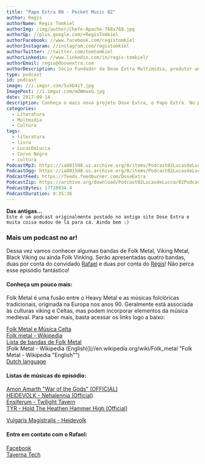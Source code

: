 ```yaml
---
title: "Papo Extra 08 - Pocket Music 02"
author: Regis
authorName: Regis Tomkiel
authorImg: /img/author/Chefe-Apache-768x768.jpg
authorGp: //plus.google.com/+RegisTomkiel
authorFacebook: //www.facebook.com/registomkiel
authorInstagram: //instagram.com/registomkiel
authorTwitter: //twitter.com/tomtomkiel
authorLinkedin: //www.linkedin.com/in/regis-tomkiel/
authorEmail: regis@doseextra.com
authorDescription: Sócio Fundador da Dose Extra Multimídia, produtor audiovisual, desenvolvedor web, podcaster, escritor e quando sobra tempo, coleciona videogames e filmes independentes.
type: podcast
id: podcast
image: //i.imgur.com/5uXb4iY.jpg
ImagePost: //i.imgur.com/mOWmuxG.jpg
date: 2017-09-14
description: Conheça o mais novo projeto Dose Extra, o Papo Extra. No primeiro episódio, falaremos sobre umas das maiores bandas da história. Venha conhecer!
categories:
  - Literatura
  - Multmidia
  - Cultura
tags:
  - literatura
  - livro
  - LucasDeLucca
  - Corvo Negro
  - cultura
PodcastMp3: https://ia801508.us.archive.org/0/items/Podcast02LucasdeLucca/Podcast02LucasdeLucca.mp3
PodcastOgg: https://ia801508.us.archive.org/0/items/Podcast02LucasdeLucca/Podcast02LucasdeLucca.ogg
PodcastFeed: https://feeds.feedburner.com/DoseExtra
PodcastZip: https://archive.org/download/Podcast02LucasdeLucca/02Podcast02lucasdelucca.mp3.zip
PodcastBytes: 17720934.4
PodcastDuration: 0:35:36
---
```

**Das antigas...**   
``Este é um podcast originalmente postado no antigo site Dose Extra e muita coisa mudou de lá para cá. Ainda bem :) ``


### Mais um podcast no ar!
Dessa vez vamos conhecer algumas bandas de Folk Metal, Viking Metal, Black Viking ou ainda Folk Vinking.
Serão apresentadas quatro bandas, duas por conta do convidado [Rafael]() e duas por conta do [Régis]()!
Não perca esse episódio fantástico!

#### Conheça um pouco mais:

Folk Metal é uma fusão entre o Heavy Metal e as músicas folclóricas tradicionais, originada na Europa nos anos 90. Geralmente está associada às culturas viking e Celtas, mas podem incorporar elementos da música medieval.
Para saber mais, basta acessar os links logo a baixo:

[Folk Metal e Música Celta](//whiplash.net/materias/biografias/000235-skyclad.html "Folk Metal e Música Celta")   
[Folk metal - Wikipedia](//pt.wikipedia.org/wiki/Folk_metal "Folk metal - Wikipedia")   
[Lista de bandas de Folk Metal](//pt.wikipedia.org/wiki/Lista_de_bandas_de_folk_metal "Lista de bandas de Folk Metal")   
[Folk Metal - Wikipedia (English)](//en.wikipedia.org/wiki/Folk_metal "Folk Metal - Wikipedia "English"")   
[Dutch language](//en.wikipedia.org/wiki/Dutch_language "Dutch language")   

#### Listas de músicas do episódio:
<a href="https://www.youtube.com/watch?v=FVAQQujgSxQ" target="_blank">Amon Amarth "War of the Gods" (OFFICIAL)</a>    
<a href="https://www.youtube.com/watch?v=KBpDom4QWHE" target="_blank">HEIDEVOLK - Nehalennia (Official)</a>    
<a href="https://www.youtube.com/watch?v=YaqqsTVuCnI" target="_blank">Ensiferum - Twilight Tavern</a>    
<a href="https://www.youtube.com/watch?v=fu2bgwcv43o" target="_blank">TÝR - Hold The Heathen Hammer High (Official)</a>    

<a href="https://www.youtube.com/watch?v=reOLeLX0Q9U" target="_blank">Vulgaris Magistralis - Heidevolk</a>    

#### Entre em contato com o Rafael:  
<a href="https://www.facebook.com/rafaelbalrs" target="_blank">Facebook</a>    
<a href="http://tavernatech.com.br/" target="_blank">Taverna Tech</a>    
